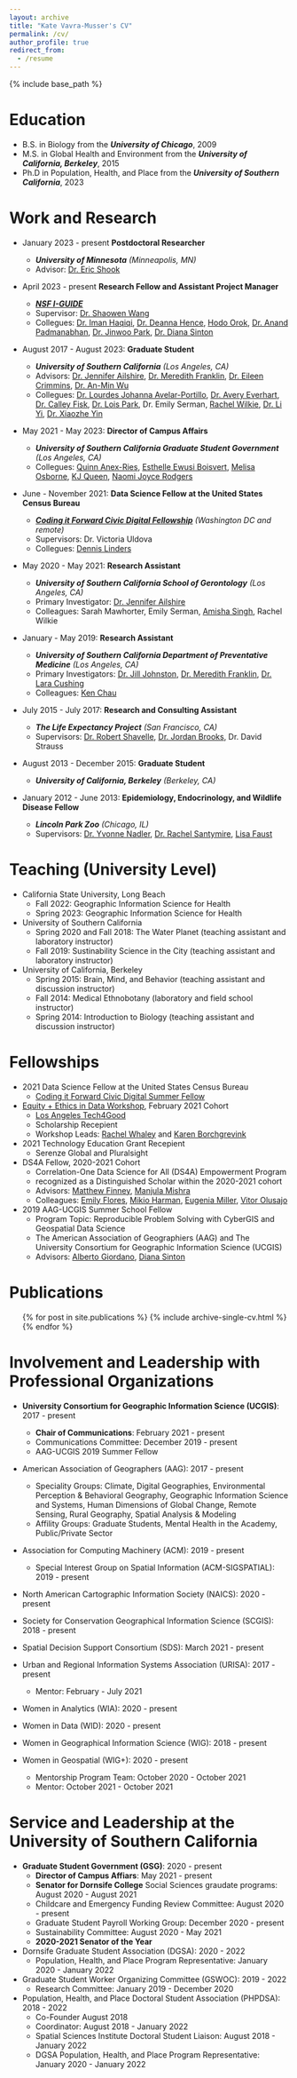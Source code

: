 ```yaml
---
layout: archive
title: "Kate Vavra-Musser's CV"
permalink: /cv/
author_profile: true
redirect_from:
  - /resume
---
```


{% include base_path %}

Education
======
* B.S. in Biology from the ***University of Chicago***, 2009
* M.S. in Global Health and Environment from the ***University of California, Berkeley***, 2015
* Ph.D in Population, Health, and Place from the ***University of Southern California***, 2023

Work and Research
======
* January 2023 - present **Postdoctoral Researcher**
  * ***University of Minnesota** (Minneapolis, MN)*
  * Advisor: [Dr. Eric Shook](https://www.linkedin.com/in/eshook/)
 
* April 2023 - present **Research Fellow and Assistant Project Manager**
  * ***[NSF I-GUIDE](https://iguide.illinois.edu/)***
  * Supervisor: [Dr. Shaowen Wang](https://www.linkedin.com/in/shaowen-wang-3b556822/)
  * Collegues: [Dr. Iman Haqiqi](https://www.linkedin.com/in/iman-haqiqi/), [Dr. Deanna Hence](https://www.linkedin.com/in/dhence/), [Hodo Orok](https://www.linkedin.com/in/hodo-orok-67765425/), [Dr. Anand Padmanabhan](https://www.linkedin.com/in/apadmana/), [Dr. Jinwoo Park](https://www.linkedin.com/in/jparkgeo/), [Dr. Diana Sinton](https://www.linkedin.com/in/diana-sinton/)


* August 2017 - August 2023: **Graduate Student**
  * ***University of Southern California** (Los Angeles, CA)*
  * Advisors: [Dr. Jennifer Ailshire](https://www.linkedin.com/in/jennifer-ailshire-85143920b), [Dr. Meredith Franklin](https://www.linkedin.com/in/meredithfranklin), [Dr. Eileen Crimmins](https://gero.usc.edu/faculty/crimmins/), [Dr. An-Min Wu](https://www.linkedin.com/in/anminwu)
  * Collegues: [Dr. Lourdes Johanna Avelar-Portillo](https://www.linkedin.com/in/lourdes-johanna-avelar-portillo-phd-3b9b3b88), [Dr. Avery Everhart](https://www.linkedin.com/in/avery-everhart-028427203), [Dr. Calley Fisk](https://www.linkedin.com/in/calleyfisk/), [Dr. Lois Park](https://www.linkedin.com/in/lois-park), Dr. Emily Serman, [Rachel Wilkie](https://www.linkedin.com/in/rachel-wilkie-493607190/), [Dr. Li Yi](https://www.linkedin.com/in/liyispatial), [Dr. Xiaozhe Yin](https://www.linkedin.com/in/xiaozhe-yin-18923a179)

* May 2021 - May 2023: **Director of Campus Affairs**
  * ***University of Southern California Graduate Student Government** (Los Angeles, CA)*
  * Collegues: [Quinn Anex-Ries](https://www.linkedin.com/in/quinn-anex-ries), [Esthelle Ewusi Boisvert](https://www.linkedin.com/in/esthelle-ewusi-boisvert), [Melisa Osborne](https://www.linkedin.com/in/melisa-osborne-biomed), [KJ Queen](https://www.linkedin.com/in/katelyn-kj-queen-86128021b), [Naomi Joyce Rodgers](https://www.linkedin.com/in/naomi-joyce-rodgers-ba4290bb)

* June - November 2021: **Data Science Fellow at the United States Census Bureau**
  * *[**Coding it Forward Civic Digital Fellowship**](https://www.codingitforward.com/civic-digital-fellowship) (Washington DC and remote)*
  * Supervisors: Dr. Victoria Uldova
  * Collegues: [Dennis Linders](https://www.linkedin.com/in/dennislinders)

* May 2020 - May 2021: **Research Assistant**
  * ***University of Southern California School of Gerontology** (Los Angeles, CA)*
  * Primary Investigator: [Dr. Jennifer Ailshire](https://gero.usc.edu/faculty/ailshire)
  * Colleagues: Sarah Mawhorter, Emily Serman, [Amisha Singh](https://www.linkedin.com/in/amishasingh13102), Rachel Wilkie
  
* January - May 2019: **Research Assistant**
  * ***University of Southern California Department of Preventative Medicine** (Los Angeles, CA)*
  * Primary Investigators: [Dr. Jill Johnston](https://www.linkedin.com/in/jill-johnston-9b32a354), [Dr. Meredith Franklin](https://www.linkedin.com/in/meredithfranklin), [Dr. Lara Cushing](https://www.linkedin.com/in/lara-cushing)
  * Colleagues: [Ken Chau](https://www.linkedin.com/in/ken-chau-05b35323)

* July 2015 - July 2017: **Research and Consulting Assistant**
  * ***The Life Expectancy Project** (San Francisco, CA)*
  * Supervisors: [Dr. Robert Shavelle](https://www.linkedin.com/in/robert-shavelle-phd-faacpdm-a883b041), [Dr. Jordan Brooks](https://www.linkedin.com/in/jordancbrooks), Dr. David Strauss

* August 2013 - December 2015: **Graduate Student**
  * ***University of California, Berkeley** (Berkeley, CA)*

* January 2012 - June 2013: **Epidemiology, Endocrinology, and Wildlife Disease Fellow**
  * ***Lincoln Park Zoo** (Chicago, IL)*
  * Supervisors: [Dr. Yvonne Nadler](https://www.linkedin.com/in/nadler-yvonne-a9683429), [Dr. Rachel Santymire](https://www.linkedin.com/in/rachel-santymire-81a6572a), [Lisa Faust](https://www.linkedin.com/in/lisa-faust-a5b23450)

Teaching (University Level)
======
* California State University, Long Beach
  * Fall 2022: Geographic Information Science for Health
  * Spring 2023: Geographic Information Science for Health
* University of Southern California
  * Spring 2020 and Fall 2018: The Water Planet (teaching assistant and laboratory instructor)
  * Fall 2019: Sustinability Science in the City (teaching assistant and laboratory instructor)
* University of California, Berkeley
  * Spring 2015: Brain, Mind, and Behavior (teaching assistant and discussion instructor)
  * Fall 2014: Medical Ethnobotany (laboratory and field school instructor)
  * Spring 2014: Introduction to Biology (teaching assistant and discussion instructor)
  
Fellowships
======
* 2021 Data Science Fellow at the United States Census Bureau
  * [Coding it Forward Civic Digital Summer Fellow](https://www.codingitforward.com/civic-digital-fellowship)
* [Equity + Ethics in Data Workshop](https://www.latech4good.org/dataworkshop), February 2021 Cohort
  * [Los Angeles Tech4Good](https://www.latech4good.org)
  * Scholarship Recepient
  * Workshop Leads: [Rachel Whaley](https://www.linkedin.com/in/rachelrwhaley) and [Karen Borchgrevink](https://www.linkedin.com/in/kborchgrevink)
* 2021 Technology Education Grant Recepient
  * Serenze Global and Pluralsight
* DS4A Fellow, 2020-2021 Cohort
  * Correlation-One Data Science for All (DS4A) Empowerment Program
  * recognized as a Distinguished Scholar within the 2020-2021 cohort
  * Advisors: [Matthew Finney](https://www.linkedin.com/in/matthew-f-2b837359), [Manjula Mishra](https://www.linkedin.com/in/manjula-mishra)
  * Colleagues: [Emily Flores](https://www.linkedin.com/in/emily-flores-gaspar), [Mikio Harman](https://www.linkedin.com/in/mikioharman), [Eugenia Miller](https://www.linkedin.com/in/eugenia-miller), [Vitor Olusajo](https://www.linkedin.com/in/victorolusajo)
* 2019 AAG-UCGIS Summer School Fellow
  * Program Topic: Reproducible Problem Solving with CyberGIS and Geospatial Data Science
  * The American Association of Geographiers (AAG) and The University Consortium for Geographic Information Science (UCGIS)
  * Advisors: [Alberto Giordano](https://www.linkedin.com/in/alberto-giordano-22707a99), [Diana Sinton](https://www.linkedin.com/in/diana-sinton-6a261b17)
  
Publications
======
  <ul>{% for post in site.publications %}
    {% include archive-single-cv.html %}
  {% endfor %}</ul>
  
Involvement and Leadership with Professional Organizations
======
* **University Consortium for Geographic Information Science (UCGIS)**: 2017 - present
  * **Chair of Communications**: February 2021 - present
  * Communications Committee: December 2019 - present
  * AAG-UCGIS 2019 Summer Fellow
  
* American Association of Geographers (AAG): 2017 - present
  * Speciality Groups: Climate, Digital Geographies, Environmental Perception & Behavioral Geography, Geographic Information Science and Systems, Human Dimensions of Global Change, Remote Sensing, Rural Geography, Spatial Analysis & Modeling
  * Affility Groups: Graduate Students, Mental Health in the Academy, Public/Private Sector
* Association for Computing Machinery (ACM): 2019 - present
  * Special Interest Group on Spatial Information (ACM-SIGSPATIAL): 2019 - present
* North American Cartographic Information Society (NAICS): 2020 - present
* Society for Conservation Geographical Information Science (SCGIS): 2018 - present
* Spatial Decision Support Consortium (SDS): March 2021 - present
* Urban and Regional Information Systems Association (URISA): 2017 - present
  * Mentor: February - July 2021 
* Women in Analytics (WIA): 2020 - present
* Women in Data (WID): 2020 - present
* Women in Geographical Information Science (WIG): 2018 - present
* Women in Geospatial (WIG+): 2020 - present
  * Mentorship Program Team: October 2020 - October 2021
  * Mentor: October 2021 - October 2021

Service and Leadership at the University of Southern California
======
* **Graduate Student Government (GSG)**: 2020 - present
  * **Director of Campus Affiars**: May 2021 - present
  * **Senator for Dornsife College** Social Sciences graudate programs: August 2020 - August 2021
  * Childcare and Emergency Funding Review Committee: August 2020 - present
  * Graduate Student Payroll Working Group: December 2020 - present
  * Sustainability Committee: August 2020 - May 2021
  * **2020-2021 Senator of the Year**
* Dornsife Graduate Student Association (DGSA): 2020 - 2022
  * Population, Health, and Place Program Representative: January 2020 - January 2022
* Graduate Student Worker Organizing Committee (GSWOC): 2019 - 2022
  * Research Committee: January 2019 - December 2020
* Population, Health, and Place Doctoral Student Association (PHPDSA): 2018 - 2022
  * Co-Founder August 2018
  * Coordinator: August 2018 - January 2022
  * Spatial Sciences Institute Doctoral Student Liaison: August 2018 - January 2022
  * DGSA Population, Health, and Place Program Representative: January 2020 - January 2022
